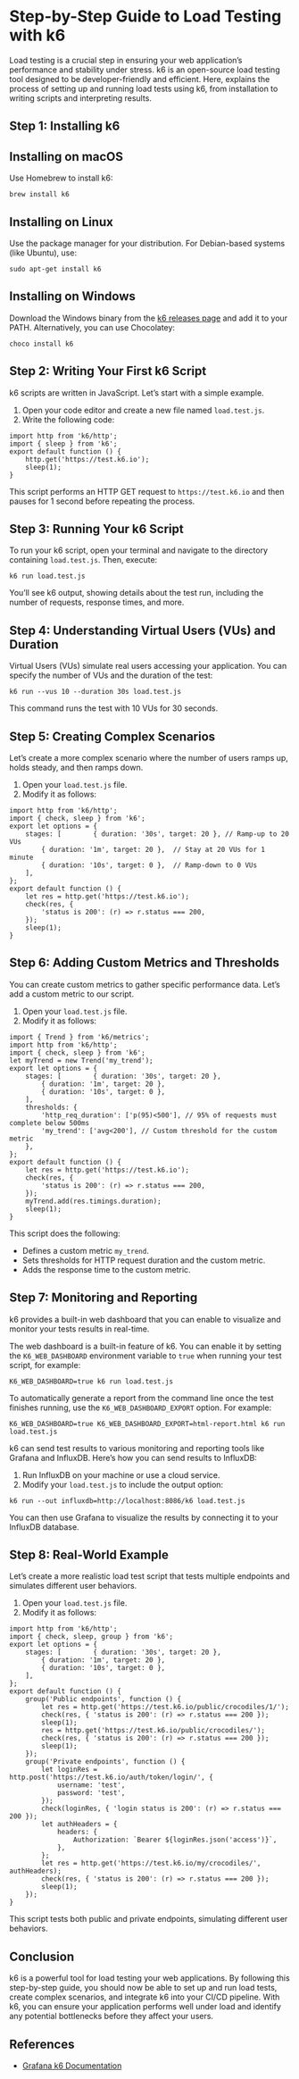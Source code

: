 # Step-by-Step Guide to Load Testing with k6

Load testing is a crucial step in ensuring your web application’s performance and stability under stress. k6 is an open-source load testing tool designed to be developer-friendly and efficient. Here, explains the process of setting up and running load tests using k6, from installation to writing scripts and interpreting results.

## Step 1: Installing k6

Installing on macOS
-------------------

Use Homebrew to install k6:

```
brew install k6
```

Installing on Linux
-------------------

Use the package manager for your distribution. For Debian-based systems (like Ubuntu), use:

```
sudo apt-get install k6
```

Installing on Windows
---------------------

Download the Windows binary from the [k6 releases page](https://github.com/grafana/k6/releases) and add it to your PATH. Alternatively, you can use Chocolatey:

```
choco install k6
```

## Step 2: Writing Your First k6 Script

k6 scripts are written in JavaScript. Let’s start with a simple example.

1.  Open your code editor and create a new file named `load.test.js`.
2.  Write the following code:

```
import http from 'k6/http';
import { sleep } from 'k6';
export default function () {
    http.get('https://test.k6.io');
    sleep(1);
}
```

This script performs an HTTP GET request to `https://test.k6.io` and then pauses for 1 second before repeating the process.

## Step 3: Running Your k6 Script

To run your k6 script, open your terminal and navigate to the directory containing `load.test.js`. Then, execute:

```
k6 run load.test.js
```

You’ll see k6 output, showing details about the test run, including the number of requests, response times, and more.

## Step 4: Understanding Virtual Users (VUs) and Duration

Virtual Users (VUs) simulate real users accessing your application. You can specify the number of VUs and the duration of the test:

```
k6 run --vus 10 --duration 30s load.test.js
```

This command runs the test with 10 VUs for 30 seconds.

## Step 5: Creating Complex Scenarios

Let’s create a more complex scenario where the number of users ramps up, holds steady, and then ramps down.

1.  Open your `load.test.js` file.
2.  Modify it as follows:

```
import http from 'k6/http';
import { check, sleep } from 'k6';
export let options = {
    stages: [        { duration: '30s', target: 20 }, // Ramp-up to 20 VUs
        { duration: '1m', target: 20 },  // Stay at 20 VUs for 1 minute
        { duration: '10s', target: 0 },  // Ramp-down to 0 VUs
    ],
};
export default function () {
    let res = http.get('https://test.k6.io');
    check(res, {
        'status is 200': (r) => r.status === 200,
    });
    sleep(1);
}
```

## Step 6: Adding Custom Metrics and Thresholds

You can create custom metrics to gather specific performance data. Let’s add a custom metric to our script.

1.  Open your `load.test.js` file.
2.  Modify it as follows:

```
import { Trend } from 'k6/metrics';
import http from 'k6/http';
import { check, sleep } from 'k6';
let myTrend = new Trend('my_trend');
export let options = {
    stages: [        { duration: '30s', target: 20 },
        { duration: '1m', target: 20 },
        { duration: '10s', target: 0 },
    ],
    thresholds: {
        'http_req_duration': ['p(95)<500'], // 95% of requests must complete below 500ms
        'my_trend': ['avg<200'], // Custom threshold for the custom metric
    },
};
export default function () {
    let res = http.get('https://test.k6.io');
    check(res, {
        'status is 200': (r) => r.status === 200,
    });
    myTrend.add(res.timings.duration);
    sleep(1);
}
```

This script does the following:

*   Defines a custom metric `my_trend`.
*   Sets thresholds for HTTP request duration and the custom metric.
*   Adds the response time to the custom metric.

## Step 7: Monitoring and Reporting

k6 provides a built-in web dashboard that you can enable to visualize and monitor your tests results in real-time.

The web dashboard is a built-in feature of k6. You can enable it by setting the `K6_WEB_DASHBOARD` environment variable to `true` when running your test script, for example:

```
K6_WEB_DASHBOARD=true k6 run load.test.js
```

To automatically generate a report from the command line once the test finishes running, use the `K6_WEB_DASHBOARD_EXPORT` option. For example:

```
K6_WEB_DASHBOARD=true K6_WEB_DASHBOARD_EXPORT=html-report.html k6 run load.test.js
```

k6 can send test results to various monitoring and reporting tools like Grafana and InfluxDB. Here’s how you can send results to InfluxDB:

1.  Run InfluxDB on your machine or use a cloud service.
2.  Modify your `load.test.js` to include the output option:

```
k6 run --out influxdb=http://localhost:8086/k6 load.test.js
```

You can then use Grafana to visualize the results by connecting it to your InfluxDB database.

## Step 8: Real-World Example

Let’s create a more realistic load test script that tests multiple endpoints and simulates different user behaviors.

1.  Open your `load.test.js` file.
2.  Modify it as follows:

```
import http from 'k6/http';
import { check, sleep, group } from 'k6';
export let options = {
    stages: [        { duration: '30s', target: 20 },
        { duration: '1m', target: 20 },
        { duration: '10s', target: 0 },
    ],
};
export default function () {
    group('Public endpoints', function () {
        let res = http.get('https://test.k6.io/public/crocodiles/1/');
        check(res, { 'status is 200': (r) => r.status === 200 });
        sleep(1);
        res = http.get('https://test.k6.io/public/crocodiles/');
        check(res, { 'status is 200': (r) => r.status === 200 });
        sleep(1);
    });
    group('Private endpoints', function () {
        let loginRes = http.post('https://test.k6.io/auth/token/login/', {
            username: 'test',
            password: 'test',
        });
        check(loginRes, { 'login status is 200': (r) => r.status === 200 });
        let authHeaders = {
            headers: {
                Authorization: `Bearer ${loginRes.json('access')}`,
            },
        };
        let res = http.get('https://test.k6.io/my/crocodiles/', authHeaders);
        check(res, { 'status is 200': (r) => r.status === 200 });
        sleep(1);
    });
}
```

This script tests both public and private endpoints, simulating different user behaviors.

## Conclusion

k6 is a powerful tool for load testing your web applications. By following this step-by-step guide, you should now be able to set up and run load tests, create complex scenarios, and integrate k6 into your CI/CD pipeline. With k6, you can ensure your application performs well under load and identify any potential bottlenecks before they affect your users.

## References
- [Grafana k6 Documentation](https://grafana.com/docs/k6/latest/)
